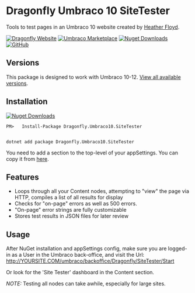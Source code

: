 # Dragonfly Umbraco 10 SiteTester #

Tools to test pages in an Umbraco 10 website created by [Heather Floyd](https://www.HeatherFloyd.com).

[![Dragonfly Website](https://img.shields.io/badge/Dragonfly-Website-A84492)](https://DragonflyLibraries.com/umbraco-packages/site-tester/) [![Umbraco Marketplace](https://img.shields.io/badge/Umbraco-Marketplace-3544B1?logo=Umbraco&logoColor=white)](https://marketplace.umbraco.com/package/Dragonfly.Umbraco10.SiteTester) [![Nuget Downloads](https://buildstats.info/nuget/Dragonfly.Umbraco10.SiteTester)](https://www.nuget.org/packages/Dragonfly.Umbraco10.SiteTester/) [![GitHub](https://img.shields.io/badge/GitHub-Sourcecode-blue?logo=github)](https://github.com/hfloyd/Dragonfly.Umbraco10.SiteTester)
## Versions ##
This package is designed to work with Umbraco 10-12. [View all available versions](https://DragonflyLibraries.com/umbraco-packages/site-tester/#Versions).

## Installation ##

[![Nuget Downloads](https://buildstats.info/nuget/Dragonfly.Umbraco10.SiteTester)](https://www.nuget.org/packages/Dragonfly.Umbraco10.SiteTester/)

```
PM>   Install-Package Dragonfly.Umbraco10.SiteTester


dotnet add package Dragonfly.Umbraco10.SiteTester

```

You need to add a section to the top-level of your appSettings. You can copy it from [here](https://github.com/hfloyd/Dragonfly.Umbraco10.SiteTester/blob/master/src/example_appSettings.json). 

## Features ##

- Loops through all your Content nodes, attempting to "view" the page via HTTP, compiles a list of all results for display
- Checks for "on-page" errors as well as 500 errors.
- "On-page" error strings are fully customizable
- Stores test results in JSON files for later review

## Usage ##

After NuGet installation and appSettings config, make sure you are logged-in as a User in the Umbraco back-office, and visit the Url:
http://YOURSITE.COM/umbraco/backoffice/Dragonfly/SiteTester/Start

Or look for the 'Site Tester' dashboard in the Content section.

*NOTE:* Testing all nodes can take awhile, especially for large sites. 

